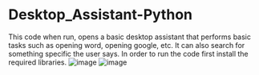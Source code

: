 # Desktop_Assistant-Python
This code when run, opens a basic desktop assistant that performs basic tasks such as opening word, opening google, etc. It can also search for something specific the user says. In order to run the code first install the required libraries.
![image](https://user-images.githubusercontent.com/120185257/209552662-26a6951a-68e3-4e5d-9331-a2fb6e9e9ed9.png)
![image](https://user-images.githubusercontent.com/120185257/209552676-b1e91f9d-f749-42b4-8294-d5ad5169c414.png)

